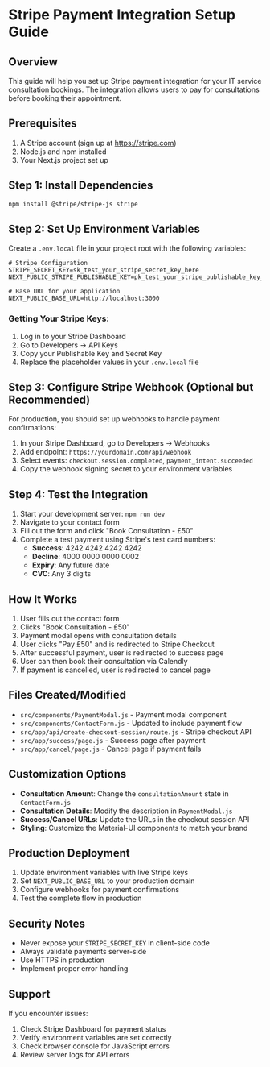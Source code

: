 # Stripe Payment Integration Setup Guide

## Overview
This guide will help you set up Stripe payment integration for your IT service consultation bookings. The integration allows users to pay for consultations before booking their appointment.

## Prerequisites
1. A Stripe account (sign up at https://stripe.com)
2. Node.js and npm installed
3. Your Next.js project set up

## Step 1: Install Dependencies
```bash
npm install @stripe/stripe-js stripe
```

## Step 2: Set Up Environment Variables
Create a `.env.local` file in your project root with the following variables:

```env
# Stripe Configuration
STRIPE_SECRET_KEY=sk_test_your_stripe_secret_key_here
NEXT_PUBLIC_STRIPE_PUBLISHABLE_KEY=pk_test_your_stripe_publishable_key_here

# Base URL for your application
NEXT_PUBLIC_BASE_URL=http://localhost:3000
```

### Getting Your Stripe Keys:
1. Log in to your Stripe Dashboard
2. Go to Developers → API Keys
3. Copy your Publishable Key and Secret Key
4. Replace the placeholder values in your `.env.local` file

## Step 3: Configure Stripe Webhook (Optional but Recommended)
For production, you should set up webhooks to handle payment confirmations:

1. In your Stripe Dashboard, go to Developers → Webhooks
2. Add endpoint: `https://yourdomain.com/api/webhook`
3. Select events: `checkout.session.completed`, `payment_intent.succeeded`
4. Copy the webhook signing secret to your environment variables

## Step 4: Test the Integration
1. Start your development server: `npm run dev`
2. Navigate to your contact form
3. Fill out the form and click "Book Consultation - £50"
4. Complete a test payment using Stripe's test card numbers:
   - **Success**: 4242 4242 4242 4242
   - **Decline**: 4000 0000 0000 0002
   - **Expiry**: Any future date
   - **CVC**: Any 3 digits

## How It Works
1. User fills out the contact form
2. Clicks "Book Consultation - £50"
3. Payment modal opens with consultation details
4. User clicks "Pay £50" and is redirected to Stripe Checkout
5. After successful payment, user is redirected to success page
6. User can then book their consultation via Calendly
7. If payment is cancelled, user is redirected to cancel page

## Files Created/Modified
- `src/components/PaymentModal.js` - Payment modal component
- `src/components/ContactForm.js` - Updated to include payment flow
- `src/app/api/create-checkout-session/route.js` - Stripe checkout API
- `src/app/success/page.js` - Success page after payment
- `src/app/cancel/page.js` - Cancel page if payment fails

## Customization Options
- **Consultation Amount**: Change the `consultationAmount` state in `ContactForm.js`
- **Consultation Details**: Modify the description in `PaymentModal.js`
- **Success/Cancel URLs**: Update the URLs in the checkout session API
- **Styling**: Customize the Material-UI components to match your brand

## Production Deployment
1. Update environment variables with live Stripe keys
2. Set `NEXT_PUBLIC_BASE_URL` to your production domain
3. Configure webhooks for payment confirmations
4. Test the complete flow in production

## Security Notes
- Never expose your `STRIPE_SECRET_KEY` in client-side code
- Always validate payments server-side
- Use HTTPS in production
- Implement proper error handling

## Support
If you encounter issues:
1. Check Stripe Dashboard for payment status
2. Verify environment variables are set correctly
3. Check browser console for JavaScript errors
4. Review server logs for API errors 